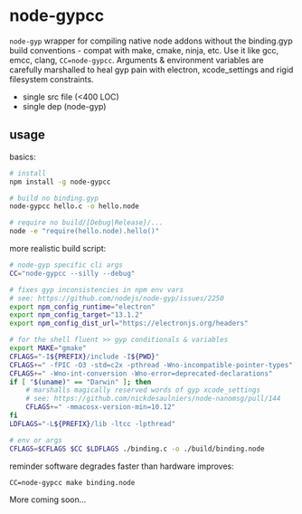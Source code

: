 # node-gypcc

`node-gyp` wrapper for compiling native node addons without the binding.gyp build conventions - compat with make, cmake, ninja, etc.  Use it like gcc, emcc, clang, `CC=node-gypcc`.  Arguments & environment variables are carefully marshalled to heal gyp pain with electron, xcode_settings and rigid filesystem constraints.

* single src file (<400 LOC)
* single dep (node-gyp)

## usage

basics:

```sh
# install
npm install -g node-gypcc

# build no binding.gyp
node-gypcc hello.c -o hello.node

# require no build/[Debug|Release}/...
node -e "require(hello.node).hello()"
```

more realistic build script:

```sh
# node-gyp specific cli args
CC="node-gypcc --silly --debug"

# fixes gyp inconsistencies in npm env vars
# see: https://github.com/nodejs/node-gyp/issues/2250
export npm_config_runtime="electron"
export npm_config_target="13.1.2"
export npm_config_dist_url="https://electronjs.org/headers"

# for the shell fluent >> gyp conditionals & variables
export MAKE="gmake"
CFLAGS="-I${PREFIX}/include -I${PWD}"
CFLAGS+=" -fPIC -O3 -std=c2x -pthread -Wno-incompatible-pointer-types"
CFLAGS+=" -Wno-int-conversion -Wno-error=deprecated-declarations"
if [ "$(uname)" == "Darwin" ]; then
    # marshalls magically reserved words of gyp xcode_settings
    # see: https://github.com/nickdesaulniers/node-nanomsg/pull/144
    CFLAGS+=" -mmacosx-version-min=10.12"
fi
LDFLAGS="-L${PREFIX}/lib -ltcc -lpthread"

# env or args
CFLAGS=$CFLAGS $CC $LDFLAGS ./binding.c -o ./build/binding.node
```

reminder software degrades faster than hardware improves:

```
CC=node-gypcc make binding.node
```

More coming soon...